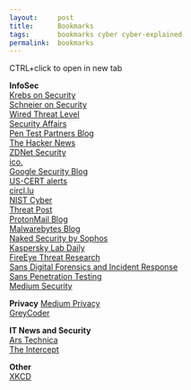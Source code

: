 ```yaml
---
layout:     post
title:      Bookmarks
tags:       bookmarks cyber cyber-explained
permalink:  bookmarks
---
```


CTRL+click to open in new tab<br>

**InfoSec**<br>
[Krebs on Security](https://krebsonsecurity.com)<br>
[Schneier on Security](https://www.schneier.com)<br>
[Wired Threat Level](https://www.wired.com/category/threatlevel/)<br>
[Security Affairs](https://securityaffairs.co/wordpress/)<br>
[Pen Test Partners Blog](https://www.pentestpartners.com/security-blog/)<br>
[The Hacker News](https://thehackernews.com)<br>
[ZDNet Security](http://www.zdnet.com/security/)<br>
[ico.](https://ico.org.uk/about-the-ico/news-and-events/news-and-blogs/)<br>
[Google Security Blog](https://security.googleblog.com)<br>
[US-CERT alerts](https://www.us-cert.gov/ncas/alerts)<br>
[circl.lu](https://www.circl.lu/news/)<br>
[NIST Cyber](https://www.nist.gov/topics/cybersecurity)<br>
[Threat Post](https://threatpost.com)<br>
[ProtonMail Blog](https://protonmail.com/blog/)<br>
[Malwarebytes Blog](https://blog.malwarebytes.com)<br>
[Naked Security by Sophos](https://nakedsecurity.sophos.com)<br>
[Kaspersky Lab Daily](https://www.kaspersky.co.uk/blog/)<br>
[FireEye Threat Research](https://fireeye.com/blog/threat-research.html)<br>
[Sans Digital Forensics and Incident Response](https://digital-forensics.sans.org/blog)<br>
[Sans Penetration Testing](https://pen-testing.sans.org/blog)<br>
[Medium Security](https://medium.com/search?q=security)<br>

**Privacy**
[Medium Privacy](https://medium.com/search?q=privacy)<br>
[GreyCoder](https://greycoder.com)

**IT News and Security**<br>
[Ars Technica](https://arstechnica.com/information-technology/)<br>
[The Intercept](https://theintercept.com)<br>

**Other**<br>
[XKCD](https://xkcd.com)<br>
